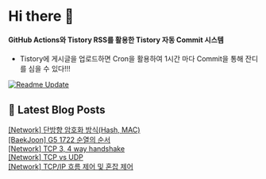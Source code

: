 
# Hi there 👋

#### GitHub Actions와 Tistory RSS를 활용한 Tistory 자동 Commit 시스템

- Tistory에 게시글을 업로드하면 Cron을 활용하여 1시간 마다 Commit을 통해 잔디를 심을 수 있다!!!

[![Readme Update](https://github.com/ParkSeYun98/Tistory/actions/workflows/main.yml/badge.svg)](https://github.com/ParkSeYun98/Tistory/actions/workflows/main.yml) <br>

## 📕 Latest Blog Posts

<a href=https://developisntcool.tistory.com/entry/Network-%EB%8B%A8%EB%B0%A9%ED%96%A5-%EC%95%94%ED%98%B8%ED%99%94-%EB%B0%A9%EC%8B%9DHash-MAC>[Network] 단방향 암호화 방식(Hash, MAC)</a></br><a href=https://developisntcool.tistory.com/entry/BaekJoon-G5-1722-%EC%88%9C%EC%97%B4%EC%9D%98-%EC%88%9C%EC%84%9C>[BaekJoon] G5 1722 순열의 순서</a></br><a href=https://developisntcool.tistory.com/entry/Network-TCP-3-4-way-handshake>[Network] TCP 3, 4 way handshake</a></br><a href=https://developisntcool.tistory.com/entry/Network-TCP-vs-UDP>[Network] TCP vs UDP</a></br><a href=https://developisntcool.tistory.com/entry/Network-TCPIP-%ED%9D%90%EB%A6%84-%EC%A0%9C%EC%96%B4-%EB%B0%8F-%ED%98%BC%EC%9E%A1-%EC%A0%9C%EC%96%B4>[Network] TCP/IP 흐름 제어 및 혼잡 제어</a></br>